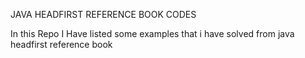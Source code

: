 
JAVA HEADFIRST  REFERENCE BOOK CODES

In this Repo I Have listed some examples that i have solved from java headfirst reference book

